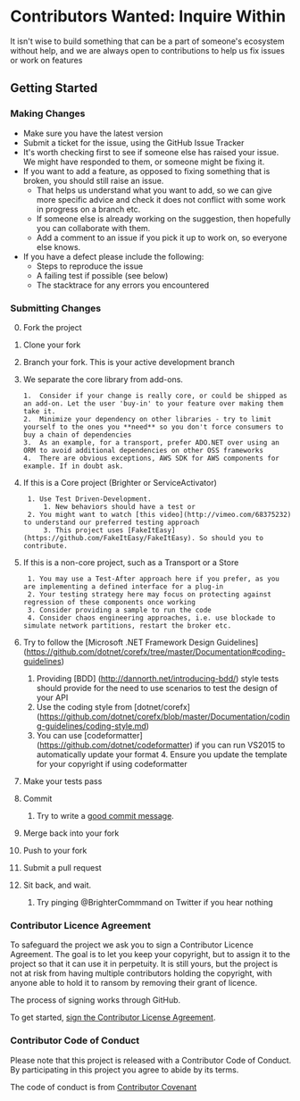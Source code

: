 # **Contributors Wanted: Inquire Within** #
It isn't wise to build something that can be a part of someone's ecosystem without help, and we are always open to contributions to help us fix issues or work on features

## Getting Started ##

### Making Changes ###

- Make sure you have the latest version
- Submit a ticket for the issue, using the GitHub Issue Tracker
- It's worth checking first to see if someone else has raised your issue. We might have responded to them, or someone might be fixing it.
- If you want to add a feature, as opposed to fixing something that is broken, you should still raise an issue. 
	- That helps us understand what you want to add, so we can give more specific advice and check it does not conflict with some work in progress on a branch etc. 
	- If someone else is already working on the suggestion, then hopefully you can collaborate with them.
	- Add a comment to an issue if you pick it up to work on, so everyone else knows.
- If you have a defect please include the following:
	- Steps to reproduce the issue
	- A failing test if possible (see below)
	- The stacktrace for any errors you encountered


### Submitting Changes ###

0. Fork the project
0. Clone your fork
0. Branch your fork. This is your active development branch   
0.  We separate the core library from add-ons. 

        1.  Consider if your change is really core, or could be shipped as an add-on. Let the user 'buy-in' to your feature over making them take it.
        2.  Minimize your dependency on other libraries - try to limit yourself to the ones you **need** so you don't force consumers to buy a chain of dependencies
        3.  As an example, for a transport, prefer ADO.NET over using an ORM to avoid additional dependencies on other OSS frameworks
        4.  There are obvious exceptions, AWS SDK for AWS components for example. If in doubt ask.    
        
0. If this is a Core project (Brighter or ServiceActivator) 

        1. Use Test Driven-Development. 
	        1. New behaviors should have a test or 
		2. You might want to watch [this video](http://vimeo.com/68375232) to understand our preferred testing approach 
	        3. This project uses [FakeItEasy](https://github.com/FakeItEasy/FakeItEasy). So should you to contribute.
	        
0. If this is a non-core project, such as a Transport or a Store

        1. You may use a Test-After approach here if you prefer, as you are implementing a defined interface for a plug-in
        2. Your testing strategy here may focus on protecting against regression of these components once working
        3. Consider providing a sample to run the code
        4. Consider chaos engineering approaches, i.e. use blockade to simulate network partitions, restart the broker etc.  
              
0. Try to follow the [Microsoft .NET Framework Design Guidelines] (https://github.com/dotnet/corefx/tree/master/Documentation#coding-guidelines)

	1. Providing [BDD] (http://dannorth.net/introducing-bdd/) style tests should provide for the need to use scenarios to test the design of your API
	2. Use the coding style from [dotnet/corefx] (https://github.com/dotnet/corefx/blob/master/Documentation/coding-guidelines/coding-style.md)
	3. You can use [codeformatter] (https://github.com/dotnet/codeformatter) if you can run VS2015 to automatically update your format
        4. Ensure you update the template for your copyright if using codeformatter 
		
0. Make your tests pass   
0. Commit

	1. Try to write a [good commit message](http://tbaggery.com/2008/04/19/a-note-about-git-commit-messages.html).
	    
0. Merge back into your fork
0. Push to your fork
0. Submit a pull request
0. Sit back, and wait. 

	1. Try pinging @BrighterCommmand on Twitter if you hear nothing 

### Contributor Licence Agreement ###
To safeguard the project we ask you to sign a Contributor Licence Agreement. The goal is to let you keep your copyright, but to assign it to the project so that it can use it in perpetuity. It is still yours, but the project is not at risk from having multiple contributors holding the copyright, with anyone able to hold it to ransom by removing their grant of licence.

The process of signing works through GitHub.

To get started, <a href="https://www.clahub.com/agreements/iancooper/Paramore">sign the Contributor License Agreement</a>. 

### Contributor Code of Conduct ###
Please note that this project is released with a Contributor Code of Conduct. By participating in this project you agree to abide by its terms.

The code of conduct is from [Contributor Covenant](http://contributor-covenant.org/)

